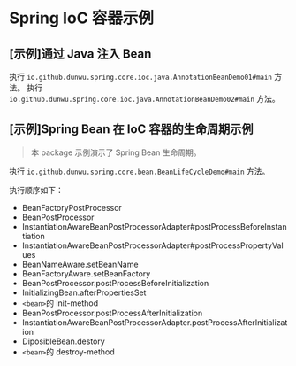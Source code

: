 # Spring IoC 容器示例

## [示例]通过 Java 注入 Bean

执行 `io.github.dunwu.spring.core.ioc.java.AnnotationBeanDemo01#main` 方法。
执行 `io.github.dunwu.spring.core.ioc.java.AnnotationBeanDemo02#main` 方法。

## [示例]Spring Bean 在 IoC 容器的生命周期示例

> 本 package 示例演示了 Spring Bean 生命周期。

执行 `io.github.dunwu.spring.core.bean.BeanLifeCycleDemo#main` 方法。

执行顺序如下：

- BeanFactoryPostProcessor
- BeanPostProcessor
- InstantiationAwareBeanPostProcessorAdapter#postProcessBeforeInstantiation
- InstantiationAwareBeanPostProcessorAdapter#postProcessPropertyValues
- BeanNameAware.setBeanName
- BeanFactoryAware.setBeanFactory
- BeanPostProcessor.postProcessBeforeInitialization
- InitializingBean.afterPropertiesSet
- `<bean>`的 init-method
- BeanPostProcessor.postProcessAfterInitialization
- InstantiationAwareBeanPostProcessorAdapter.postProcessAfterInitialization
- DiposibleBean.destory
- `<bean>`的 destroy-method
